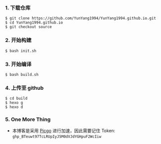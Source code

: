 ### 1. 下载仓库

```
$ git clone https://github.com/YunYang1994/YunYang1994.github.io.git
$ cd YunYang1994.github.io
$ git checkout source
```

### 2. 开始构建

```
$ bash init.sh
```

### 3. 开始编译

```
$ bash build.sh
```

### 4. 上传至 github 

```
$ cd build
$ hexo g
$ hexo d
```


### 5. One More Thing

- 本博客是采用 [Picgo](https://github.com/Molunerfinn/PicGo) 进行加速，因此需要记住 Token: `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`
